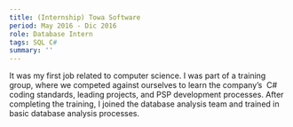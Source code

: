 ```yaml
---
title: (Internship) Towa Software
period: May 2016 - Dic 2016
role: Database Intern
tags: SQL C#
summary: ''
---
```

It was my first job related to computer science. I was part of a training group, where we competed against ourselves to learn the company’s  C# coding standards, leading projects, and PSP development processes. After completing the training, I joined the database analysis team and trained in basic database analysis processes.